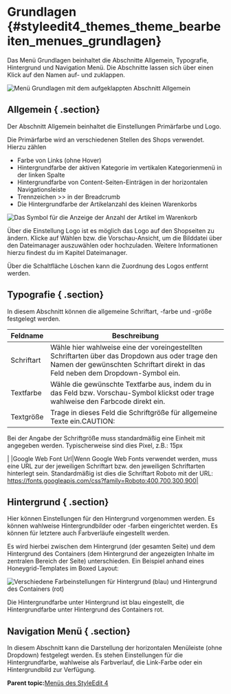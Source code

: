 # Grundlagen {#styleedit4_themes_theme_bearbeiten_menues_grundlagen}

Das Menü Grundlagen beinhaltet die Abschnitte Allgemein, Typografie, Hintergrund und Navigation Menü. Die Abschnitte lassen sich über einen Klick auf den Namen auf- und zuklappen.

![](Bilder/styleedit4/se4_0011_grundlagenBereiche_emfalse.png "Menü Grundlagen mit dem aufgeklappten
      Abschnitt Allgemein")

## Allgemein { .section}

Der Abschnitt Allgemein beinhaltet die Einstellungen Primärfarbe und Logo.

Die Primärfarbe wird an verschiedenen Stellen des Shops verwendet. Hierzu zählen

-   Farbe von Links \(ohne Hover\)
-   Hintergrundfarbe der aktiven Kategorie im vertikalen Kategorienmenü in der linken Spalte
-   Hintergrundfarbe von Content-Seiten-Einträgen in der horizontalen Navigationsleiste
-   Trennzeichen \>\> in der Breadcrumb
-   Die Hintergrundfarbe der Artikelanzahl des kleinen Warenkorbs

![](Bilder/styleedit4/se4_0044_KleinerWarenkorbHintergrundAnzahl.png "Das Symbol für die Anzeige der Anzahl der Artikel im
        Warenkorb")

Über die Einstellung Logo ist es möglich das Logo auf den Shopseiten zu ändern. Klicke auf Wählen bzw. die Vorschau-Ansicht, um die Bilddatei über den Dateimanager auszuwählen oder hochzuladen. Weitere Informationen hierzu findest du im Kapitel Dateimanager.

Über die Schaltfläche Löschen kann die Zuordnung des Logos entfernt werden.

## Typografie { .section}

In diesem Abschnitt können die allgemeine Schriftart, -farbe und -größe festgelegt werden.

|Feldname|Beschreibung|
|--------|------------|
|Schriftart|Wähle hier wahlweise eine der voreingestellten Schriftarten über das Dropdown aus oder trage den Namen der gewünschten Schriftart direkt in das Feld neben dem Dropdown-Symbol ein.|
|Textfarbe|Wähle die gewünschte Textfarbe aus, indem du in das Feld bzw. Vorschau-Symbol klickst oder trage wahlweise den Farbcode direkt ein.|
|Textgröße|Trage in dieses Feld die Schriftgröße für allgemeine Texte ein.CAUTION:

Bei der Angabe der Schriftgröße muss standardmäßig eine Einheit mit angegeben werden. Typischerweise sind dies Pixel, z.B.: 15px

|
|Google Web Font Url|Wenn Google Web Fonts verwendet werden, muss eine URL zur der jeweiligen Schriftart bzw. den jeweiligen Schriftarten hinterlegt sein. Standardmäßig ist dies die Schriftart Roboto mit der URL: https://fonts.googleapis.com/css?family=Roboto:400,700,300,900|

## Hintergrund { .section}

Hier können Einstellungen für den Hintergrund vorgenommen werden. Es können wahlweise Hintergrundbilder oder -farben eingerichtet werden. Es können für letztere auch Farbverläufe eingestellt werden.

Es wird hierbei zwischen dem Hintergrund \(der gesamten Seite\) und dem Hintergrund des Containers \(dem Hintergrund der angezeigten Inhalte im zentralen Bereich der Seite\) unterschieden. Ein Beispiel anhand eines Honeygrid-Templates im Boxed Layout:

![](Bilder/styleedit4/se4a_0018_grundlagenHintergrund_container.png "Verschiedene Farbeinstellungen für
        Hintergrund (blau) und Hintergrund des
        Containers (rot)")

Die Hintergrundfarbe unter Hintergrund ist blau eingestellt, die Hintergrundfarbe unter Hintergrund des Containers rot.

## Navigation Menü { .section}

In diesem Abschnitt kann die Darstellung der horizontalen Menüleiste \(ohne Dropdown\) festgelegt werden. Es stehen Einstellungen für die Hintergrundfarbe, wahlweise als Farbverlauf, die Link-Farbe oder ein Hintergrundbild zur Verfügung.

**Parent topic:**[Menüs des StyleEdit 4](10_3_5_1_MenuesDesStyleEdit4.md)


